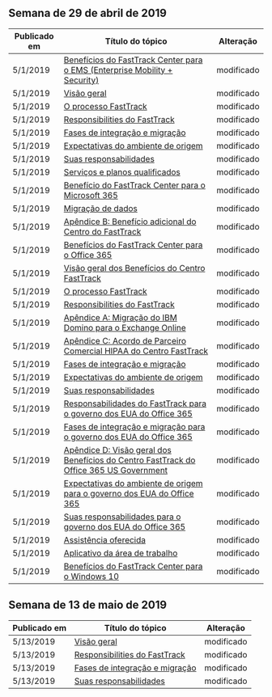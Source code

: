 <!-- This file is generated automatically each week. Changes made to this file will be overwritten.-->




## <a name="week-of-april-29-2019"></a>Semana de 29 de abril de 2019


| Publicado em |Título do tópico | Alteração |
|------|------------|--------|
| 5/1/2019 | [Benefícios do FastTrack Center para o EMS (Enterprise Mobility + Security)](/FastTrack/ems-fasttrack-benefit-for-ems) | modificado |
| 5/1/2019 | [Visão geral](/FastTrack/ems-fasttrack-benefit-overview) | modificado |
| 5/1/2019 | [O processo FastTrack](/FastTrack/ems-fasttrack-process) | modificado |
| 5/1/2019 | [Responsibilities do FastTrack](/FastTrack/ems-fasttrack-responsibilities) | modificado |
| 5/1/2019 | [Fases de integração e migração](/FastTrack/ems-onboarding-phases) | modificado |
| 5/1/2019 | [Expectativas do ambiente de origem](/FastTrack/ems-source-environment-expectations) | modificado |
| 5/1/2019 | [Suas responsabilidades](/FastTrack/ems-your-responsibilities) | modificado |
| 5/1/2019 | [Serviços e planos qualificados](/FastTrack/m365-eligible-services-and-plans) | modificado |
| 5/1/2019 | [Benefício do FastTrack Center para o Microsoft 365](/FastTrack/m365-fasttrack-benefit-overview) | modificado |
| 5/1/2019 | [Migração de dados](/FastTrack/o365-data-migration) | modificado |
| 5/1/2019 | [Apêndice B: Benefício adicional do Centro do FastTrack](/FastTrack/o365-fasttrack-additional-benefits) | modificado |
| 5/1/2019 | [Benefícios do FastTrack Center para o Office 365](/FastTrack/o365-fasttrack-benefit-for-office-365) | modificado |
| 5/1/2019 | [Visão geral dos Benefícios do Centro FastTrack](/FastTrack/o365-fasttrack-benefit-overview) | modificado |
| 5/1/2019 | [O processo FastTrack](/FastTrack/o365-fasttrack-process) | modificado |
| 5/1/2019 | [Responsibilities do FastTrack](/FastTrack/o365-fasttrack-responsibilities) | modificado |
| 5/1/2019 | [Apêndice A: Migração do IBM Domino para o Exchange Online](/FastTrack/o365-from-ibm-domino-to-exchange-online) | modificado |
| 5/1/2019 | [Apêndice C: Acordo de Parceiro Comercial HIPAA do Centro FastTrack](/FastTrack/o365-hipaa-business-associate-agreement) | modificado |
| 5/1/2019 | [Fases de integração e migração](/FastTrack/o365-onboarding-and-migration) | modificado |
| 5/1/2019 | [Expectativas do ambiente de origem](/FastTrack/o365-source-environment-expectations) | modificado |
| 5/1/2019 | [Suas responsabilidades](/FastTrack/o365-your-responsibilities) | modificado |
| 5/1/2019 | [Responsabilidades do FastTrack para o governo dos EUA do Office 365](/FastTrack/us-gov-appendix-fasttrack-responsibilities) | modificado |
| 5/1/2019 | [Fases de integração e migração para o governo dos EUA do Office 365](/FastTrack/us-gov-appendix-onboarding-and-migration) | modificado |
| 5/1/2019 | [Apêndice D: Visão geral dos Benefícios do Centro FastTrack do Office 365 US Government](/FastTrack/us-gov-appendix-overview) | modificado |
| 5/1/2019 | [Expectativas do ambiente de origem para o governo dos EUA do Office 365](/FastTrack/us-gov-appendix-source-environment-expectations) | modificado |
| 5/1/2019 | [Suas responsabilidades para o governo dos EUA do Office 365](/FastTrack/us-gov-appendix-your-responsibilities) | modificado |
| 5/1/2019 | [Assistência oferecida](/FastTrack/win-10-daa-assistance-offered) | modificado |
| 5/1/2019 | [Aplicativo da área de trabalho](/FastTrack/win-10-desktop-app-assure) | modificado |
| 5/1/2019 | [Benefícios do FastTrack Center para o Windows 10](/FastTrack/win-10-fasttrack-benefit-for-windows-10) | modificado |


## <a name="week-of-may-13-2019"></a>Semana de 13 de maio de 2019


| Publicado em |Título do tópico | Alteração |
|------|------------|--------|
| 5/13/2019 | [Visão geral](/FastTrack/ems-fasttrack-benefit-overview) | modificado |
| 5/13/2019 | [Responsibilities do FastTrack](/FastTrack/ems-fasttrack-responsibilities) | modificado |
| 5/13/2019 | [Fases de integração e migração](/FastTrack/ems-onboarding-phases) | modificado |
| 5/13/2019 | [Suas responsabilidades](/FastTrack/ems-your-responsibilities) | modificado |
